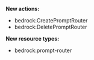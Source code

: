 **New actions:**

- bedrock:CreatePromptRouter
- bedrock:DeletePromptRouter

**New resource types:**

- bedrock:prompt-router
